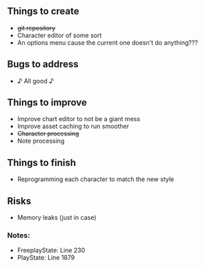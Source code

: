 ## Things to create
- ~~git repository~~
- Character editor of some sort
- An options menu cause the current one doesn't do anything???

## Bugs to address
- ♪ All good ♪

## Things to improve
- Improve chart editor to not be a giant mess
- Improve asset caching to run smoother
- ~~Character processing~~
- Note processing

## Things to finish
- Reprogramming each character to match the new style

## Risks
- Memory leaks (just in case)

### Notes:
- FreeplayState: Line 230
- PlayState: Line 1879